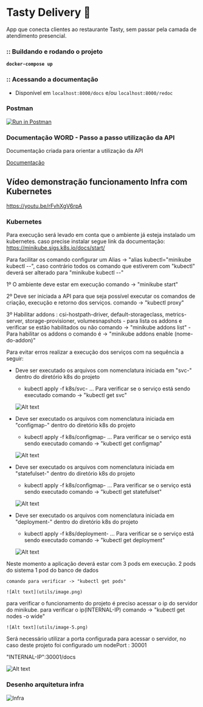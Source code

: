 # Tasty Delivery 🍕

App que conecta clientes ao restaurante Tasty, sem passar pela
camada de atendimento presencial.

### :: Buildando e rodando o projeto

**`docker-compose up `**

### :: Acessando a documentação

- Disponível em `localhost:8000/docs` e/ou `localhost:8000/redoc`

### Postman

[![Run in Postman](https://run.pstmn.io/button.svg)](https://god.gw.postman.com/run-collection/7863369-c1c3e6cc-c9b5-47e8-9820-28aab34ff497?action=collection%2Ffork&source=rip_markdown&collection-url=entityId%3D7863369-c1c3e6cc-c9b5-47e8-9820-28aab34ff497%26entityType%3Dcollection%26workspaceId%3D7722f8b0-e64b-48df-8938-eabd38a000cd)

### Documentação WORD - Passo a passo utilização da API

Documentação criada para orientar a utilização da API

[Documentação](https://docs.google.com/document/d/1aGpq26gV_-5NqVgCxIWloruXr-YnNfkn-rSJ9hvTfsY/edit)

## Vídeo demonstração funcionamento Infra com Kubernetes

https://youtu.be/rFvhXgV6rpA

### Kubernetes

Para execução será levado em conta que o ambiente já esteja instalado um kubernetes.
caso precise instalar segue link da documentação:
https://minikube.sigs.k8s.io/docs/start/


Para facilitar os comando configurar um Alias -> "alias kubectl="minikube kubectl --", caso contrário todos os comando que estiverem com "kubectl" deverá ser alterado para "minikube kubectl --"

1º O ambiente deve estar em execução comando -> "minikube start"

2º Deve ser iniciada a API para que seja possível executar os comandos de criação, execução e retorno dos serviços. comando -> "kubectl proxy"

3º Habilitar addons : csi-hostpath-driver, default-storageclass, metrics-server, storage-provisioner, volumesnapshots
    - para lista os addons e verificar se estão habilitados ou não comando -> "minikube addons list"
    - Para habilitar os addons o comando é -> "minikube addons enable (nome-do-addon)"

Para evitar erros realizar a execução dos serviços com na sequência a seguir:

- Deve ser executado os arquivos com nomenclatura iniciada em "svc-" dentro do diretório k8s do projeto
    - kubectl apply -f k8s/svc- ...
    Para verificar se o serviço está sendo executado comando -> "kubectl get svc"

    ![Alt text](utils/image-1.png)
    
- Deve ser executado os arquivos com nomenclatura iniciada em "configmap-" dentro do diretório k8s do projeto
    - kubectl apply -f k8s/configmap- ...
    Para verificar se o serviço está sendo executado comando -> "kubectl get configmap"

    ![Alt text](utils/image-2.png)

- Deve ser executado os arquivos com nomenclatura iniciada em "statefulset-" dentro do diretório k8s do projeto
    - kubectl apply -f k8s/configmap- ...
    Para verificar se o serviço está sendo executado comando -> "kubectl get statefulset"

    ![Alt text](utils/image-3.png)

- Deve ser executado os arquivos com nomenclatura iniciada em "deployment-" dentro do diretório k8s do projeto
    - kubectl apply -f k8s/deployment- ...
    Para verificar se o serviço está sendo executado comando -> "kubectl get deployment"

    ![Alt text](utils/image-4.png)

Neste momento a aplicação deverá estar com 3 pods em execução.
    2 pods do sistema
    1 pod do banco de dados

    comando para verificar -> "kubectl get pods"

    ![Alt text](utils/image.png)

para verificar o funcionamento do projeto é preciso acessar o ip do servidor do minikube.
    para verificar o ip(INTERNAL-IP) comando -> "kubectl get nodes -o wide"

    ![Alt text](utils/image-5.png)

Será necessário utilizar a porta configurada para acessar o servidor, no caso deste projeto foi configurado um nodePort : 30001

"INTERNAL-IP":30001/docs

![Alt text](utils/image-6.png)


### Desenho arquitetura infra

![Infra](utils/Infra.jpeg)





